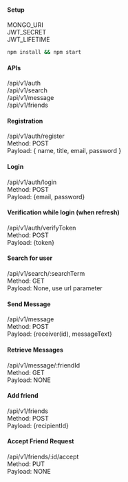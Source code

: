 #### Setup

MONGO_URI<br />
JWT_SECRET<br />
JWT_LIFETIME

```bash
npm install && npm start
```

#### APIs

/api/v1/auth<br />
/api/v1/search<br />
/api/v1/message<br />
/api/v1/friends<br />

#### Registration

/api/v1/auth/register<br />
Method: POST<br />
Payload: { name, title, email, password }

#### Login

/api/v1/auth/login<br />
Method: POST<br />
Payload: {email, password}

#### Verification while login (when refresh)

/api/v1/auth/verifyToken<br />
Method: POST<br />
Payload: {token}

#### Search for user

/api/v1/search/:searchTerm<br />
Method: GET<br />
Payload: None, use url parameter

#### Send Message

/api/v1/message<br />
Method: POST<br />
Payload: {receiver(id), messageText}

#### Retrieve Messages

/api/v1/message/:friendId<br />
Method: GET<br />
Payload: NONE

#### Add friend

/api/v1/friends<br />
Method: POST<br />
Payload: {recipientId}

#### Accept Friend Request

/api/v1/friends/:id/accept<br />
Method: PUT<br />
Payload: NONE
